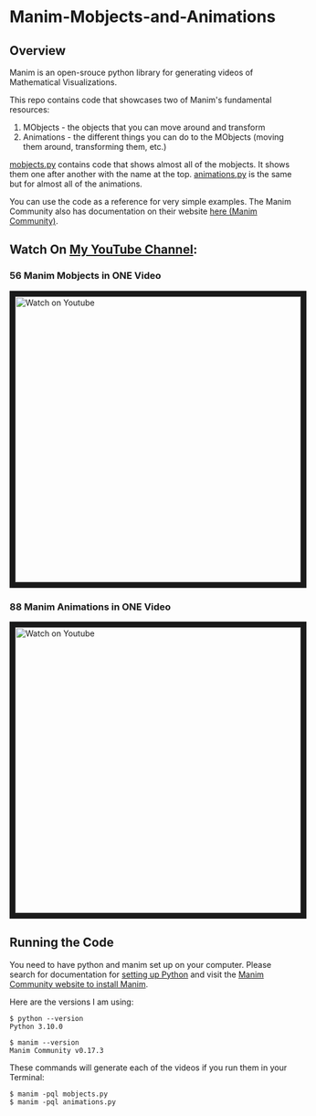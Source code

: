 # Manim-Mobjects-and-Animations

## Overview

Manim is an open-srouce python library for generating videos of Mathematical Visualizations. 

This repo contains code that showcases two of Manim's fundamental resources:
1. MObjects - the objects that you can move around and transform
2. Animations - the different things you can do to the MObjects (moving them around, transforming them, etc.)

[mobjects.py](./mobjects.py) contains code that shows almost all of the mobjects. It shows them one after another with the name at the top. [animations.py](./animations.py) is the same but for almost all of the animations. 

You can use the code as a reference for very simple examples. The Manim Community also has documentation on their website [here (Manim Community)](https://docs.manim.community/en/stable/reference.html). 


## Watch On [My YouTube Channel](https://www.youtube.com/channel/UC3xlS5T2M6we94bCsYneNXA): 

### 56 Manim Mobjects in ONE Video
<a href="http://www.youtube.com/watch?feature=player_embedded&v=bCsk6hnMO5w" target="_blank">
 <img src="http://img.youtube.com/vi/bCsk6hnMO5w/mqdefault.jpg" alt="Watch on Youtube" width="500" border="10" />
</a>

### 88 Manim Animations in ONE Video
<a href="http://www.youtube.com/watch?feature=player_embedded&v=5qj3b7DY5oA" target="_blank">
 <img src="http://img.youtube.com/vi/5qj3b7DY5oA/mqdefault.jpg" alt="Watch on Youtube" width="500" border="10" />
</a>


## Running the Code
You need to have python and manim set up on your computer. Please search for documentation for [setting up Python](https://www.youtube.com/watch?v=M323OL6K5vs) and visit the [Manim Community website to install Manim](https://docs.manim.community/en/stable/installation.html).  

Here are the versions I am using:  
```
$ python --version
Python 3.10.0

$ manim --version
Manim Community v0.17.3
```

These commands will generate each of the videos if you run them in your Terminal:  
```
$ manim -pql mobjects.py
$ manim -pql animations.py
```
